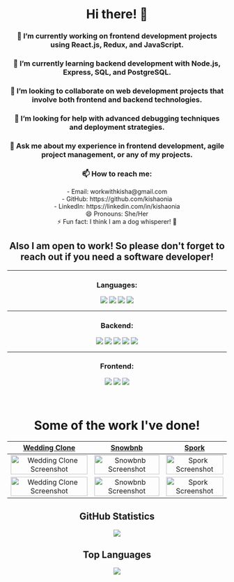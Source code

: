 # <center>Hi there! 👋</center>

### <center>🔭 I’m currently working on frontend development projects using React.js, Redux, and JavaScript.</center>
### <center>🌱 I’m currently learning backend development with Node.js, Express, SQL, and PostgreSQL.</center>
### <center>👯 I’m looking to collaborate on web development projects that involve both frontend and backend technologies.</center>
### <center>🤔 I’m looking for help with advanced debugging techniques and deployment strategies.</center>
### <center>💬 Ask me about my experience in frontend development, agile project management, or any of my projects.</center>
### <center>📫 How to reach me:</center>
   <center>- Email: workwithkisha@gmail.com</center>
   <center>- GitHub: https://github.com/kishaonia</center>
   <center>- LinkedIn: https://linkedin.com/in/kishaonia</center>
<center>😄 Pronouns: She/Her</center>
<center>⚡ Fun fact: I think I am a dog whisperer! 🐶</center>

## <center>Also I am open to work! So please don't forget to reach out if you need a software developer!<center>
---

### <center>Languages:</center>
<center><img src="https://img.shields.io/badge/Python-3776AB?style=for-the-badge&logo=python&logoColor=white">
<img src="https://img.shields.io/badge/JavaScript-F7DF1E?style=for-the-badge&logo=javascript&logoColor=black">
<img src="https://img.shields.io/badge/HTML5-E34F26?style=for-the-badge&logo=html5&logoColor=white">
<img src="https://img.shields.io/badge/CSS3-1572B6?style=for-the-badge&logo=css3&logoColor=white"><center>

---
### <center>Backend:</center>
<center><img src="https://img.shields.io/badge/Flask-000000?style=for-the-badge&logo=flask&logoColor=white">
<img src="https://img.shields.io/badge/Express.js-404D59?style=for-the-badge">
<img src="https://img.shields.io/badge/sequelize-323330?style=for-the-badge&logo=sequelize&logoColor=blue">
<img src="https://img.shields.io/badge/SQLite-07405E?style=for-the-badge&logo=sqlite&logoColor=white">
<img src="https://img.shields.io/badge/PostgreSQL-316192?style=for-the-badge&logo=postgresql&logoColor=white"></center>

---
### <center>Frontend:</center>
<center><img src="https://img.shields.io/badge/React-20232A?style=for-the-badge&logo=react&logoColor=61DAFB">
<img src="https://img.shields.io/badge/React_Router-CA4245?style=for-the-badge&logo=react-router&logoColor=white">
<img src="https://img.shields.io/badge/Redux-593D88?style=for-the-badge&logo=redux&logoColor=white"></center>
<br></br>


# <center>Some of the work I've done!</center>

| [Wedding Clone](https://kk-em38.onrender.com) | [Snowbnb](https://snowbnblfa.onrender.com) | [Spork](https://spork-group-project.onrender.com/) |
| :--------------------------------------------: | :---------------------------------------: | :----------------------------------------------: |
| <img src="https://user-images.githubusercontent.com/110861069/241862056-1434fef7-302a-4180-a8e1-be868ca2ee1d.png" alt="Wedding Clone Screenshot" width="100%"> | <img src="https://user-images.githubusercontent.com/110861069/243144040-a4dfffce-0420-4b72-a078-c2b294a221d7.png" alt="Snowbnb Screenshot" width="100%"> | <img src="https://user-images.githubusercontent.com/110861069/243143968-8c8744ae-959c-4a65-b89a-fb1fbd9e8d8e.png" alt="Spork Screenshot" width="100%"> |
| <img src="https://user-images.githubusercontent.com/110861069/241862060-ac1373c5-46c3-4bc4-8b7d-b52dd926a6dc.png" alt="Wedding Clone Screenshot" width="100%"> | <img src="https://user-images.githubusercontent.com/110861069/243144043-be11b439-5fa5-46d0-ba9e-08c1e923f0a1.png" alt="Snowbnb Screenshot" width="100%"> | <img src="https://user-images.githubusercontent.com/110861069/243143970-5a47cb03-5b1b-45da-a09c-b772f6bacdbc.png" alt="Spork Screenshot" width="100%"> |

## GitHub Statistics
<p align="center"><img src="https://github-readme-stats.vercel.app/api?username=KishaOnia&show_icons=true&count_private=true&theme=algolia"></p>

## Top Languages
<p align="center">
  <a href="https://github.com/anuraghazra/github-readme-stats">
    <img src="https://github-readme-stats.vercel.app/api/top-langs/?username=KishaOnia&layout=compact&theme=vision-friendly-dark">
  </a>
</p>
